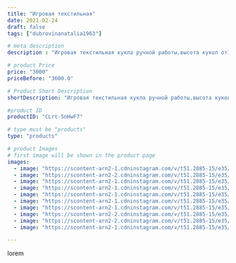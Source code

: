 ```yaml
---
title: "Игровая текстильная"
date: 2021-02-24
draft: false
tags: ["dubrovinanatalia1963"]

# meta description
description : "Игровая текстильная кукла ручной работы,высота кукол от19 до 30 см ."

# product Price
price: "3000"
priceBefore: "3600.0"

# Product Short Description
shortDescription: "Игровая текстильная кукла ручной работы,высота кукол от19 до 30 см ."

#product ID
productID: "CLrt-5nHwF7"

# type must be "products"
type: "products"

# product Images
# first image will be shown in the product page
images:
  - image: "https://scontent-arn2-1.cdninstagram.com/v/t51.2885-15/e35/153187650_1787396261430379_667764820854836090_n.jpg?se=7&tp=1&_nc_ht=scontent-arn2-1.cdninstagram.com&_nc_cat=107&_nc_ohc=YHCuq2g4TdQAX_BPN9h&ccb=7-4&oh=25360cc2a4ede81019ffcc7e7e600409&oe=608249D6&ig_cache_key=MjUxNjMwNzA0NTM0NTM3NDQwOQ%3D%3D.2-ccb7-4"
  - image: "https://scontent-arn2-2.cdninstagram.com/v/t51.2885-15/e35/152863828_197320432149324_544720828176004102_n.jpg?se=7&tp=1&_nc_ht=scontent-arn2-2.cdninstagram.com&_nc_cat=100&_nc_ohc=cd-PU_-2VxAAX-7zjv7&ccb=7-4&oh=af42e9fe7f61d9caf27f1aabc9a5b443&oe=6084F118&ig_cache_key=MjUxNjMwNzA0NTIxMTE1NTkwMA%3D%3D.2-ccb7-4"
  - image: "https://scontent-arn2-1.cdninstagram.com/v/t51.2885-15/e35/153605135_257306085939037_8053341099939643394_n.jpg?se=7&tp=1&_nc_ht=scontent-arn2-1.cdninstagram.com&_nc_cat=101&_nc_ohc=dRQXfS-RmFsAX9URD96&ccb=7-4&oh=d62731e75ee4b188bc383837b238dca3&oe=60824006&ig_cache_key=MjUxNjMwNzA0NTI0NDUwNDAxNA%3D%3D.2-ccb7-4"
  - image: "https://scontent-arn2-1.cdninstagram.com/v/t51.2885-15/e35/153156794_125595466139535_3015990182359813904_n.jpg?se=7&tp=1&_nc_ht=scontent-arn2-1.cdninstagram.com&_nc_cat=103&_nc_ohc=vMXnvQkB4a4AX-TqZCL&ccb=7-4&oh=bd73da96360b5be153188768ff9a6490&oe=60832129&ig_cache_key=MjUxNjMwNzA0NTIxOTQ4NDAwNw%3D%3D.2-ccb7-4"
  - image: "https://scontent-arn2-1.cdninstagram.com/v/t51.2885-15/e35/153211365_151996510079034_786790872904404544_n.jpg?se=7&tp=1&_nc_ht=scontent-arn2-1.cdninstagram.com&_nc_cat=106&_nc_ohc=HslOsN657oUAX__0736&ccb=7-4&oh=e2697ac1311b32d7158c9192dd9a4c2e&oe=60815488&ig_cache_key=MjUxNjMwNzA0NTIyNzkzNzc5MA%3D%3D.2-ccb7-4"
  - image: "https://scontent-arn2-1.cdninstagram.com/v/t51.2885-15/e35/153220047_253520366337121_1007235511870492758_n.jpg?se=7&tp=1&_nc_ht=scontent-arn2-1.cdninstagram.com&_nc_cat=101&_nc_ohc=tMWxIl1B6d0AX9TaBVq&ccb=7-4&oh=fb047fa2ca8858140cdfdec3d7e50eba&oe=6083FAF8&ig_cache_key=MjUxNjMwNzA0NTM3MDQ4NTcyMg%3D%3D.2-ccb7-4"
  - image: "https://scontent-arn2-1.cdninstagram.com/v/t51.2885-15/e35/152961203_1263673057361512_1529664810123832363_n.jpg?se=7&tp=1&_nc_ht=scontent-arn2-1.cdninstagram.com&_nc_cat=104&_nc_ohc=_HFjb1oS4_MAX-ckQI5&ccb=7-4&oh=c450d8a845e482accc47596a7eee377e&oe=6084AB59&ig_cache_key=MjUxNjMwNzA0NTI2MTM4MzkwNw%3D%3D.2-ccb7-4"
  - image: "https://scontent-arn2-2.cdninstagram.com/v/t51.2885-15/e35/153615136_266743671501368_647944412708821178_n.jpg?se=7&tp=1&_nc_ht=scontent-arn2-2.cdninstagram.com&_nc_cat=108&_nc_ohc=4GNSOaH5GJ4AX8-HSr8&ccb=7-4&oh=339660766ee8810c5ece2671af843bb5&oe=60840BCE&ig_cache_key=MjUxNjMwNzA0NTI1Mjg4NzYyOA%3D%3D.2-ccb7-4"
  - image: "https://scontent-arn2-2.cdninstagram.com/v/t51.2885-15/e35/152769661_1095901944217920_2333005983677271008_n.jpg?se=7&tp=1&_nc_ht=scontent-arn2-2.cdninstagram.com&_nc_cat=100&_nc_ohc=K5OgxOB4LMsAX-7ait7&ccb=7-4&oh=811ffc7b738570be9ce3be49f77fb60c&oe=6083C00C&ig_cache_key=MjUxNjMwNzA0NTIzNjMxMzg2Mw%3D%3D.2-ccb7-4"
  - image: "https://scontent-arn2-1.cdninstagram.com/v/t51.2885-15/e35/153170027_435508587896551_5324476783946898373_n.jpg?se=7&tp=1&_nc_ht=scontent-arn2-1.cdninstagram.com&_nc_cat=107&_nc_ohc=gCWCcCf2HeIAX-p6xlz&ccb=7-4&oh=f3cc57f8aacf89dd4f6a6998aed04e19&oe=6084F9CF&ig_cache_key=MjUxNjMwNzA0NTI2OTc1Mzk5Mw%3D%3D.2-ccb7-4"

---
```

lorem
